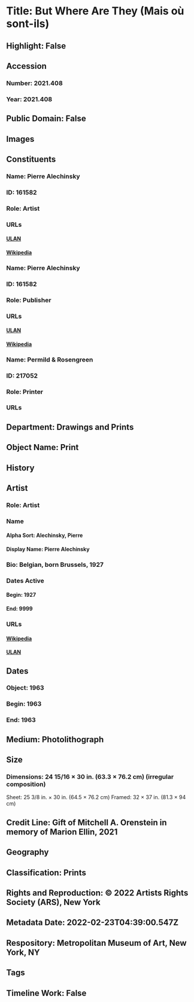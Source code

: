 # Title: But Where Are They (Mais où sont-ils)
## Highlight: False
## Accession
### Number: 2021.408
### Year: 2021.408
## Public Domain: False
## Images
## Constituents
### Name: Pierre Alechinsky
### ID: 161582
### Role: Artist
### URLs
#### [ULAN](http://vocab.getty.edu/page/ulan/500027985)
#### [Wikipedia](https://www.wikidata.org/wiki/Q328248)
### Name: Pierre Alechinsky
### ID: 161582
### Role: Publisher
### URLs
#### [ULAN](http://vocab.getty.edu/page/ulan/500027985)
#### [Wikipedia](https://www.wikidata.org/wiki/Q328248)
### Name: Permild &amp; Rosengreen
### ID: 217052
### Role: Printer
### URLs
## Department: Drawings and Prints
## Object Name: Print
## History
## Artist
### Role: Artist
### Name
#### Alpha Sort: Alechinsky, Pierre
#### Display Name: Pierre Alechinsky
### Bio: Belgian, born Brussels, 1927
### Dates Active
#### Begin: 1927
#### End: 9999
### URLs
#### [Wikipedia](https://www.wikidata.org/wiki/Q328248)
#### [ULAN](http://vocab.getty.edu/page/ulan/500027985)
## Dates
### Object: 1963
### Begin: 1963
### End: 1963
## Medium: Photolithograph
## Size
### Dimensions: 24 15/16 × 30 in. (63.3 × 76.2 cm) (irregular composition)
Sheet: 25 3/8 in. × 30 in. (64.5 × 76.2 cm)
Framed: 32 × 37 in. (81.3 × 94 cm)
## Credit Line: Gift of Mitchell A. Orenstein in memory of Marion Ellin, 2021
## Geography
## Classification: Prints
## Rights and Reproduction: © 2022  Artists Rights Society (ARS), New York
## Metadata Date: 2022-02-23T04:39:00.547Z
## Respository: Metropolitan Museum of Art, New York, NY
## Tags
## Timeline Work: False